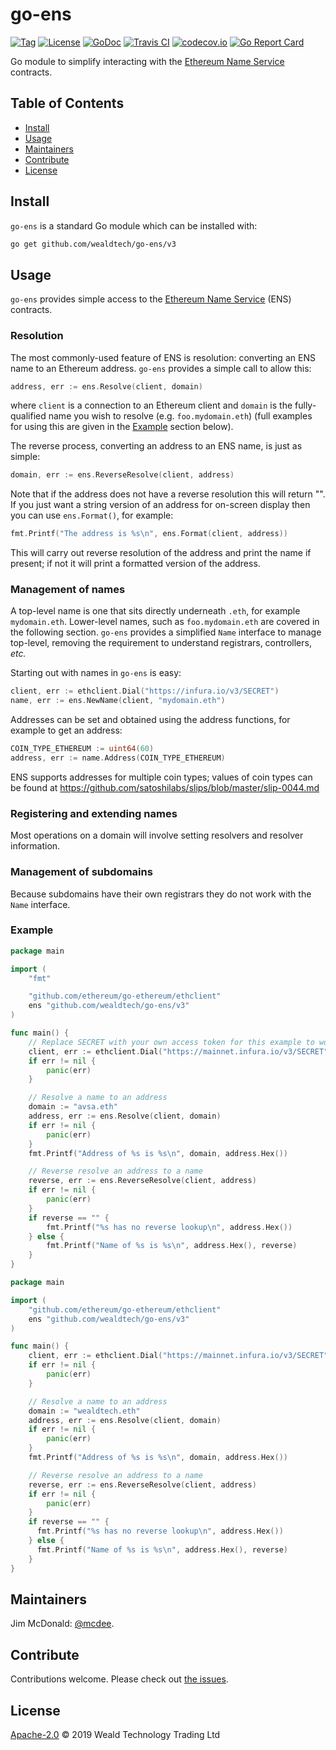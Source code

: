# go-ens

[![Tag](https://img.shields.io/github/tag/wealdtech/go-ens.svg)](https://github.com/wealdtech/go-ens/releases/)
[![License](https://img.shields.io/github/license/wealdtech/go-ens.svg)](LICENSE)
[![GoDoc](https://godoc.org/github.com/wealdtech/go-ens?status.svg)](https://godoc.org/github.com/wealdtech/go-ens)
[![Travis CI](https://img.shields.io/travis/wealdtech/go-ens.svg)](https://travis-ci.org/wealdtech/go-ens)
[![codecov.io](https://img.shields.io/codecov/c/github/wealdtech/go-ens.svg)](https://codecov.io/github/wealdtech/go-ens)
[![Go Report Card](https://goreportcard.com/badge/github.com/wealdtech/go-ens)](https://goreportcard.com/report/github.com/wealdtech/go-ens)

Go module to simplify interacting with the [Ethereum Name Service](https://ens.domains/) contracts.


## Table of Contents

- [Install](#install)
- [Usage](#usage)
- [Maintainers](#maintainers)
- [Contribute](#contribute)
- [License](#license)

## Install

`go-ens` is a standard Go module which can be installed with:

```sh
go get github.com/wealdtech/go-ens/v3
```

## Usage

`go-ens` provides simple access to the [Ethereum Name Service](https://ens.domains/) (ENS) contracts.

### Resolution

The most commonly-used feature of ENS is resolution: converting an ENS name to an Ethereum address.  `go-ens` provides a simple call to allow this:

```go
address, err := ens.Resolve(client, domain)
```

where `client` is a connection to an Ethereum client and `domain` is the fully-qualified name you wish to resolve (e.g. `foo.mydomain.eth`) (full examples for using this are given in the [Example](#Example) section below).

The reverse process, converting an address to an ENS name, is just as simple:

```go
domain, err := ens.ReverseResolve(client, address)
```

Note that if the address does not have a reverse resolution this will return "".  If you just want a string version of an address for on-screen display then you can use `ens.Format()`, for example:

```go
fmt.Printf("The address is %s\n", ens.Format(client, address))
```

This will carry out reverse resolution of the address and print the name if present; if not it will print a formatted version of the address.


### Management of names

A top-level name is one that sits directly underneath `.eth`, for example `mydomain.eth`.  Lower-level names, such as `foo.mydomain.eth` are covered in the following section.  `go-ens` provides a simplified `Name` interface to manage top-level, removing the requirement to understand registrars, controllers, _etc._

Starting out with names in `go-ens` is easy:

```go
client, err := ethclient.Dial("https://infura.io/v3/SECRET")
name, err := ens.NewName(client, "mydomain.eth")
```

Addresses can be set and obtained using the address functions, for example to get an address:

```go
COIN_TYPE_ETHEREUM := uint64(60)
address, err := name.Address(COIN_TYPE_ETHEREUM)
```

ENS supports addresses for multiple coin types; values of coin types can be found at https://github.com/satoshilabs/slips/blob/master/slip-0044.md

### Registering and extending names

Most operations on a domain will involve setting resolvers and resolver information.


### Management of subdomains

Because subdomains have their own registrars they do not work with the `Name` interface.

### Example

```go
package main

import (
	"fmt"

	"github.com/ethereum/go-ethereum/ethclient"
	ens "github.com/wealdtech/go-ens/v3"
)

func main() {
	// Replace SECRET with your own access token for this example to work.
	client, err := ethclient.Dial("https://mainnet.infura.io/v3/SECRET")
	if err != nil {
		panic(err)
	}

	// Resolve a name to an address
	domain := "avsa.eth"
	address, err := ens.Resolve(client, domain)
	if err != nil {
		panic(err)
	}
	fmt.Printf("Address of %s is %s\n", domain, address.Hex())

	// Reverse resolve an address to a name
	reverse, err := ens.ReverseResolve(client, address)
	if err != nil {
		panic(err)
	}
	if reverse == "" {
		fmt.Printf("%s has no reverse lookup\n", address.Hex())
	} else {
		fmt.Printf("Name of %s is %s\n", address.Hex(), reverse)
	}
}

package main

import (
    "github.com/ethereum/go-ethereum/ethclient"
	ens "github.com/wealdtech/go-ens/v3"
)

func main() {
    client, err := ethclient.Dial("https://mainnet.infura.io/v3/SECRET")
    if err != nil {
        panic(err)
    }

    // Resolve a name to an address
    domain := "wealdtech.eth"
    address, err := ens.Resolve(client, domain)
    if err != nil {
        panic(err)
    }
    fmt.Printf("Address of %s is %s\n", domain, address.Hex())

    // Reverse resolve an address to a name
    reverse, err := ens.ReverseResolve(client, address)
    if err != nil {
        panic(err)
    }
    if reverse == "" {
      fmt.Printf("%s has no reverse lookup\n", address.Hex())
    } else {
      fmt.Printf("Name of %s is %s\n", address.Hex(), reverse)
    }
}
```

## Maintainers

Jim McDonald: [@mcdee](https://github.com/mcdee).

## Contribute

Contributions welcome. Please check out [the issues](https://github.com/wealdtech/go-ens/issues).

## License

[Apache-2.0](LICENSE) © 2019 Weald Technology Trading Ltd
